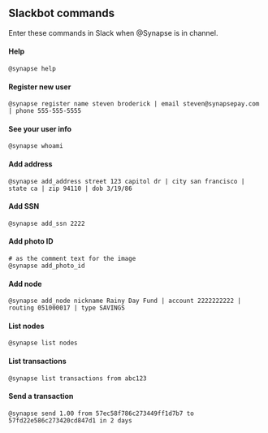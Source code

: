 ## Slackbot commands
Enter these commands in Slack when @Synapse is in channel.

#### Help
```
@synapse help
```

#### Register new user
```
@synapse register name steven broderick | email steven@synapsepay.com | phone 555-555-5555
```

#### See your user info
```
@synapse whoami
```

#### Add address
```
@synapse add_address street 123 capitol dr | city san francisco | state ca | zip 94110 | dob 3/19/86
```

#### Add SSN
```
@synapse add_ssn 2222
```

#### Add photo ID
```
# as the comment text for the image
@synapse add_photo_id
```

#### Add node
```
@synapse add_node nickname Rainy Day Fund | account 2222222222 | routing 051000017 | type SAVINGS
```

#### List nodes
```
@synapse list nodes
```

#### List transactions
```
@synapse list transactions from abc123
```

#### Send a transaction
```
@synapse send 1.00 from 57ec58f786c273449ff1d7b7 to 57fd22e586c273420cd847d1 in 2 days
```
